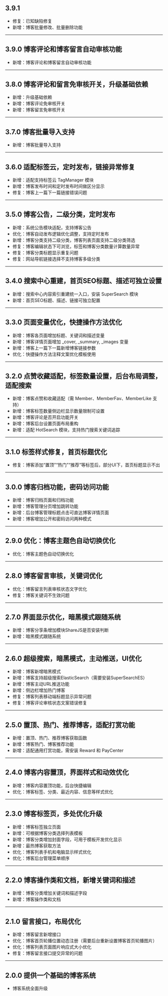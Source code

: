 ## 3.9.1

- 修复：已知缺陷修复
- 新增：博客批量修改、批量删除功能

---

## 3.9.0 博客评论和博客留言自动审核功能

- 新增：博客评论和博客留言自动审核功能

---

## 3.8.0 博客评论和留言免审核开关，升级基础依赖

- 新增：升级基础依赖
- 新增：博客评论免审核开关
- 新增：博客留言免审核开关

---

## 3.7.0 博客批量导入支持

- 新增：博客批量导入支持

---

## 3.6.0 适配标签云，定时发布，链接异常修复

- 新增：适配支持标签云 TagManager 模块
- 新增：博客发布时间和定时发布时间做区分显示
- 修复：博客上一篇下一篇链接错误问题

---

## 3.5.0 博客公告，二级分类，定时发布

- 新增：系统公告模块适配，支持博客公告
- 优化：博客自动发布逻辑优化调整，支持定时发布
- 新增：博客分类支持二级分类，博客列表页面支持二级分类筛选
- 修复：博客编辑状态下可浏览，标签和博客分类数量计算数量异常
- 修复：博客分类标题显示重复问题
- 修复：网站导航链接选择不支持博客多级分类

---

## 3.4.0 搜索中心重建，首页SEO标题、描述可独立设置

- 新增：搜索中心内容索引重建统一入口，安装 SuperSearch 模块
- 新增：首页SEO标题、描述、链接可独立配置

---

## 3.3.0 页面变量优化，快捷操作方法优化

- 新增：博客各页面增加标题、关键词和描述变量
- 新增：博客详情页面增加 _cover, _summary, _images 变量
- 新增：博客上一篇下一篇新增博客链接参数
- 优化：快捷操作方法注释文案优化模板使用

---

## 3.2.0 点赞收藏适配，标签数量设置，后台布局调整，适配搜索

- 新增：博客点赞和收藏适配（需 Member、MemberFav、MemberLike 支持）
- 新增：博客标签数量侧边栏显示数量限制可设置
- 新增：博客评论是否开启功能开关
- 新增：博客后台设置页面布局重构
- 新增：适配 HotSearch 模块，支持热门搜索关键词追踪

---

## 3.1.0 标签样式修复，首页标题优化

- 修复：博客添加“置顶”“热门”“推荐”等标签后，部分UI下，首页标题显示不出

---

## 3.0.0 博客归档功能，密码访问功能

- 新增：博客归档页面和归档功能
- 新增：博客管理分页增加跳转功能
- 新增：后台博客管理标题点击可直达博客详情页面
- 新增：博客增加公开和密码访问两种模式

---

## 2.9.0 优化：博客主题色自动切换优化

- 优化：博客主题色自动切换优化

---

## 2.8.0 博客留言审核，关键词优化

- 优化：博客留言列表审核状态文字优化
- 修复：博客关键词不生效问题

---

## 2.7.0 界面显示优化，暗黑模式跟随系统

- 新增：博客分享条增加模块ShareJS是否安装判断
- 新增：暗黑模式跟随系统

---

## 2.6.0 超级搜索，暗黑模式，主动推送，UI优化

- 新增：博客新增暗黑模式
- 新增：博客支持超级搜索ElasticSearch（需要安装SuperSearchES）
- 新增：博客主动URL推送功能
- 新增：侧边栏增加热门博客
- 修复：博客列表移动端标题显示异常问题
- 修复：博客评论审核状态文案错误修复

---

## 2.5.0 置顶、热门、推荐博客，适配打赏功能

- 新增：置顶、热门、推荐博客获取函数
- 新增：博客热门、博客推荐功能
- 新增：适配通用打赏功能，需安装 Reward 和 PayCenter

---

## 2.4.0 博客内容置顶，界面样式和动效优化

- 新增：博客内容置顶功能，后台快捷编辑
- 优化：博客标签、分类、最近内容、信息等样式优化

---

## 2.3.0 博客标签页，多处优化升级

- 新增：博客标签独立页面
- 新增：可根据博客分类选择列表模板
- 新增：博客分类增加封面字段，可用于模板开发优化显示
- 新增：最热博客获取方法
- 优化：博客列表手机和电脑显示样式优化
- 优化：博客后台管理菜单顺序

---

## 2.2.0 博客操作类和文档，新增关键词和描述

- 新增：博客分类增加关键词和描述字段
- 新增：博客操作类和文档

---

## 2.1.0 留言接口，布局优化

- 新增：博客留言新增接口
- 优化：博客首页轮播位置动态注册（需要后台重新设置博客首页轮播图片）
- 优化：博客列表页面图片响应式大小优化
- 修复：博客留言接口提交异常的问题

---

## 2.0.0 提供一个基础的博客系统

- 博客系统全面升级
